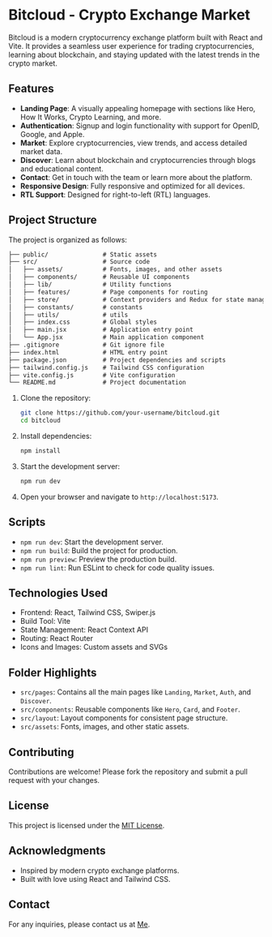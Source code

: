 # Bitcloud - Crypto Exchange Market

Bitcloud is a modern cryptocurrency exchange platform built with React and Vite. It provides a seamless user experience for trading cryptocurrencies, learning about blockchain, and staying updated with the latest trends in the crypto market.

## Features

- **Landing Page**: A visually appealing homepage with sections like Hero, How It Works, Crypto Learning, and more.
- **Authentication**: Signup and login functionality with support for OpenID, Google, and Apple.
- **Market**: Explore cryptocurrencies, view trends, and access detailed market data.
- **Discover**: Learn about blockchain and cryptocurrencies through blogs and educational content.
- **Contact**: Get in touch with the team or learn more about the platform.
- **Responsive Design**: Fully responsive and optimized for all devices.
- **RTL Support**: Designed for right-to-left (RTL) languages.

## Project Structure

The project is organized as follows:

```markdown
├── public/               # Static assets
├── src/                  # Source code
│   ├── assets/           # Fonts, images, and other assets
│   ├── components/       # Reusable UI components
│   ├── lib/              # Utility functions
│   ├── features/         # Page components for routing
│   ├── store/            # Context providers and Redux for state management
│   ├── constants/        # constants
│   ├── utils/            # utils
│   ├── index.css         # Global styles
│   ├── main.jsx          # Application entry point
│   └── App.jsx           # Main application component
├── .gitignore            # Git ignore file
├── index.html            # HTML entry point
├── package.json          # Project dependencies and scripts
├── tailwind.config.js    # Tailwind CSS configuration
├── vite.config.js        # Vite configuration
└── README.md             # Project documentation
```

1. Clone the repository:

   ```bash
   git clone https://github.com/your-username/bitcloud.git
   cd bitcloud
   ```

2. Install dependencies:

   ```bash
   npm install
   ```

3. Start the development server:

   ```bash
   npm run dev
   ```

4. Open your browser and navigate to `http://localhost:5173`.

## Scripts

- `npm run dev`: Start the development server.
- `npm run build`: Build the project for production.
- `npm run preview`: Preview the production build.
- `npm run lint`: Run ESLint to check for code quality issues.

## Technologies Used

- Frontend: React, Tailwind CSS, Swiper.js
- Build Tool: Vite
- State Management: React Context API
- Routing: React Router
- Icons and Images: Custom assets and SVGs

## Folder Highlights

- `src/pages`: Contains all the main pages like `Landing`, `Market`, `Auth`, and `Discover`.
- `src/components`: Reusable components like `Hero`, `Card`, and `Footer`.
- `src/layout`: Layout components for consistent page structure.
- `src/assets`: Fonts, images, and other static assets.

## Contributing

Contributions are welcome! Please fork the repository and submit a pull request with your changes.

## License

This project is licensed under the [MIT License](https://github.com/foadEbrahimi/Bitcloud?tab=MIT-1-ov-file).

## Acknowledgments

- Inspired by modern crypto exchange platforms.
- Built with love using React and Tailwind CSS.

## Contact

For any inquiries, please contact us at [Me](fwad40901@gmail.com).

